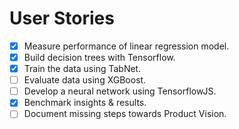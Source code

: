 # User Stories

- [X] Measure performance of linear regression model.
- [X] Build decision trees with Tensorflow.
- [X] Train the data using TabNet.
- [ ] Evaluate data using XGBoost.
- [ ] Develop a neural network using TensorflowJS.
- [X] Benchmark insights & results.
- [ ] Document missing steps towards Product Vision.

